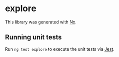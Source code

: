 # explore

This library was generated with [Nx](https://nx.dev).

## Running unit tests

Run `ng test explore` to execute the unit tests via [Jest](https://jestjs.io).

